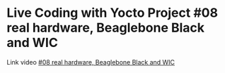 # Live Coding with Yocto Project #08 real hardware, Beaglebone Black and WIC

Link video [#08 real hardware, Beaglebone Black and WIC](https://www.youtube.com/watch?v=o-8g0TPVVGg "Youtube")